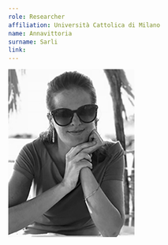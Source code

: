 ```yaml
---
role: Researcher
affiliation: Università Cattolica di Milano
name: Annavittoria
surname: Sarli
link:
---
```


![{name} {surname}](./profile.jpg)
